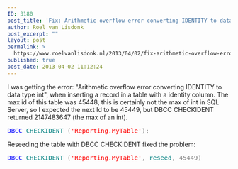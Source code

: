 ```yaml
---
ID: 3180
post_title: 'Fix: Arithmetic overflow error converting IDENTITY to data type int'
author: Roel van Lisdonk
post_excerpt: ""
layout: post
permalink: >
  https://www.roelvanlisdonk.nl/2013/04/02/fix-arithmetic-overflow-error-converting-identity-to-data-type-int/
published: true
post_date: 2013-04-02 11:12:24
---
```

<p>I was getting the error: &quot;Arithmetic overflow error converting IDENTITY to data type int&quot;, when inserting a record in a table with a identity column. The max id of this table was 45448, this is certainly not the max of int in SQL Server, so I expected the next Id to be 45449, but DBCC CHECKIDENT returned 2147483647 (the max of an int).&#160; </p>  <pre class="code"><span style="color: blue">DBCC </span><span style="color: teal">CHECKIDENT </span><span style="color: gray">(</span><span style="color: red">'Reporting.MyTable'</span><span style="color: gray">);
</span></pre>


<p>Reseeding the table with DBCC CHECKIDENT fixed the problem:</p>

<pre class="code"><span style="color: blue">DBCC </span><span style="color: teal">CHECKIDENT </span><span style="color: gray">(</span><span style="color: red">'Reporting.MyTable'</span><span style="color: gray">, </span><span style="color: teal">reseed</span><span style="color: gray">, 45449</span><span style="color: gray">)
</span></pre>